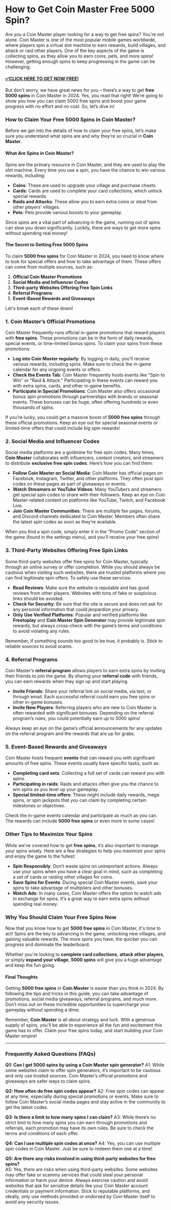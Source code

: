 # How to Get Coin Master Free 5000 Spin?

Are you a Coin Master player looking for a way to get free spins? You're not alone. Coin Master is one of the most popular mobile games worldwide, where players spin a virtual slot machine to earn rewards, build villages, and attack or raid other players. One of the key aspects of the game is collecting spins, as they allow you to earn coins, pets, and more spins! However, getting enough spins to keep progressing in the game can be challenging.

#### [✅CLICK HERE TO GET NOW FREE!](https://edris2025.github.io/spins/)

But don't worry, we have great news for you – there’s a way to get **free 5000 spins** in Coin Master in 2024. Yes, you read that right! We’re going to show you how you can claim 5000 free spins and boost your game progress with no effort and no cost. So, let’s dive in!

### How to Claim Your Free 5000 Spins in Coin Master?

Before we get into the details of how to claim your free spins, let’s make sure you understand what spins are and why they’re so crucial in **Coin Master**.

#### What Are Spins in Coin Master?

Spins are the primary resource in Coin Master, and they are used to play the slot machine. Every time you use a spin, you have the chance to win various rewards, including:
- **Coins**: These are used to upgrade your village and purchase chests.
- **Cards**: Cards are used to complete your card collections, which unlock special rewards.
- **Raids and Attacks**: These allow you to earn extra coins or steal from other players’ villages.
- **Pets**: Pets provide various boosts to your gameplay.

Since spins are a vital part of advancing in the game, running out of spins can slow you down significantly. Luckily, there are ways to get more spins without spending real money!

#### The Secret to Getting Free 5000 Spins

To claim **5000 free spins** for Coin Master in 2024, you need to know where to look for special offers and how to take advantage of them. These offers can come from multiple sources, such as:
1. **Official Coin Master Promotions**
2. **Social Media and Influencer Codes**
3. **Third-party Websites Offering Free Spin Links**
4. **Referral Programs**
5. **Event-Based Rewards and Giveaways**

Let's break each of these down!

### 1. Coin Master’s Official Promotions

Coin Master frequently runs official in-game promotions that reward players with **free spins**. These promotions can be in the form of daily rewards, special events, or time-limited bonus spins. To claim your spins from these promotions:
- **Log into Coin Master regularly**: By logging in daily, you’ll receive various rewards, including spins. Make sure to check the in-game calendar for any ongoing events or offers.
- **Check the Events Tab**: Coin Master frequently hosts events like "Spin to Win" or "Raid & Attack." Participating in these events can reward you with extra spins, cards, and other in-game benefits.
- **Participate in Special Promotions**: Coin Master also offers occasional bonus spin promotions through partnerships with brands or seasonal events. These bonuses can be huge, often offering hundreds or even thousands of spins.

If you’re lucky, you could get a massive boost of **5000 free spins** through these official promotions. Keep an eye out for special seasonal events or limited-time offers that could include big spin rewards!

### 2. Social Media and Influencer Codes

Social media platforms are a goldmine for free spin codes. Many times, **Coin Master** collaborates with influencers, content creators, and streamers to distribute **exclusive free spin codes**. Here’s how you can find them:
- **Follow Coin Master on Social Media**: Coin Master has official pages on Facebook, Instagram, Twitter, and other platforms. They often post spin codes on these pages as part of giveaways or events.
- **Watch Streamers or YouTube Videos**: Many YouTubers and streamers get special spin codes to share with their followers. Keep an eye on Coin Master-related content on platforms like YouTube, Twitch, and Facebook Live.
- **Join Coin Master Communities**: There are multiple fan pages, forums, and Discord channels dedicated to Coin Master. Members often share the latest spin codes as soon as they’re available.

When you find a spin code, simply enter it in the "Promo Code" section of the game (found in the settings menu), and you’ll receive your free spins!

### 3. Third-Party Websites Offering Free Spin Links

Some third-party websites offer free spins for Coin Master, typically through an online survey or offer completion. While you should always be cautious when visiting such websites, there are trusted platforms where you can find legitimate spin offers. To safely use these services:
- **Read Reviews**: Make sure the website is reputable and has good reviews from other players. Websites with tons of fake or suspicious links should be avoided.
- **Check for Security**: Be sure that the site is secure and does not ask for any personal information that could jeopardize your privacy.
- **Only Use Verified Platforms**: Popular and verified platforms like **Freetoplay** and **Coin Master Spin Generator** may provide legitimate spin rewards, but always cross-check with the game’s terms and conditions to avoid violating any rules.

Remember, if something sounds too good to be true, it probably is. Stick to reliable sources to avoid scams.

### 4. Referral Programs

Coin Master’s **referral program** allows players to earn extra spins by inviting their friends to join the game. By sharing your **referral code** with friends, you can earn rewards when they sign up and start playing.
- **Invite Friends**: Share your referral link on social media, via text, or through email. Each successful referral could earn you free spins or other in-game bonuses.
- **Invite New Players**: Referring players who are new to Coin Master is often rewarded with significant bonuses. Depending on the referral program’s rules, you could potentially earn up to 5000 spins!

Always keep an eye on the game’s official announcements for any updates on the referral program and the rewards that are up for grabs.

### 5. Event-Based Rewards and Giveaways

Coin Master hosts frequent **events** that can reward you with significant amounts of free spins. These events usually have specific tasks, such as:
- **Completing card sets**: Collecting a full set of cards can reward you with spins.
- **Participating in raids**: Raids and attacks often give you the chance to win spins as you level up your gameplay.
- **Special limited-time offers**: These might include daily rewards, mega spins, or spin jackpots that you can claim by completing certain milestones or objectives.

Check the in-game events calendar and participate as much as you can. The rewards can include **5000 free spins** or even more in some cases!

### Other Tips to Maximize Your Spins

While we’ve covered how to get **free spins**, it’s also important to manage your spins wisely. Here are a few strategies to help you maximize your spins and enjoy the game to the fullest:
- **Spin Responsibly**: Don’t waste spins on unimportant actions. Always use your spins when you have a clear goal in mind, such as completing a set of cards or raiding other villages for coins.
- **Save Spins for Events**: During special Coin Master events, save your spins to take advantage of multipliers and other bonuses.
- **Watch Ads**: In many cases, Coin Master offers the option to watch ads in exchange for spins. It’s a great way to earn extra spins without spending real money.

### Why You Should Claim Your Free Spins Now

Now that you know how to get **5000 free spins** in Coin Master, it's time to act! Spins are the key to advancing in the game, unlocking new villages, and gaining valuable rewards. The more spins you have, the quicker you can progress and dominate the leaderboard. 

Whether you're looking to **complete card collections**, **attack other players**, or simply **expand your village**, **5000 spins** will give you a huge advantage and keep the fun going.

#### Final Thoughts

Getting **5000 free spins** in **Coin Master** is easier than you think in 2024. By following the tips and tricks in this guide, you can take advantage of promotions, social media giveaways, referral programs, and much more. Don’t miss out on these incredible opportunities to supercharge your gameplay without spending a dime.

Remember, **Coin Master** is all about strategy and luck. With a generous supply of spins, you'll be able to experience all the fun and excitement this game has to offer. Claim your free spins today, and start building your Coin Master empire!

---

### Frequently Asked Questions (FAQs)

**Q1: Can I get 5000 spins by using a Coin Master spin generator?**
A1: While some websites claim to offer spin generators, it’s important to be cautious and only use trusted sources. Coin Master’s official promotions and giveaways are safer ways to claim spins.

**Q2: How often do free spin codes appear?**
A2: Free spin codes can appear at any time, especially during special promotions or events. Make sure to follow Coin Master’s social media pages and stay active in the community to get the latest codes.

**Q3: Is there a limit to how many spins I can claim?**
A3: While there’s no strict limit to how many spins you can earn through promotions and referrals, each promotion may have its own rules. Be sure to check the terms and conditions of each offer.

**Q4: Can I use multiple spin codes at once?**
A4: Yes, you can use multiple spin codes in Coin Master. Just be sure to redeem them one at a time!

**Q5: Are there any risks involved in using third-party websites for free spins?**  
A5: Yes, there are risks when using third-party websites. Some websites may offer fake or scammy services that could steal your personal information or harm your device. Always exercise caution and avoid websites that ask for sensitive details like your Coin Master account credentials or payment information. Stick to reputable platforms, and ideally, only use methods provided or endorsed by Coin Master itself to avoid any security issues.
